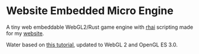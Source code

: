 # Website Embedded Micro Engine

A tiny web embeddable WebGL2/Rust game engine with [rhai](https://rhai.rs/) scripting made for my [website](https://pettett.github.io/thoughts/spin).

Water based on [this tutorial](https://github.com/chinedufn/webgl-water-tutorial), updated to WebGL 2 and OpenGL ES 3.0.
